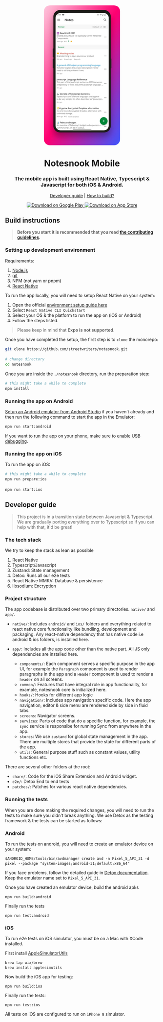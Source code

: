 <p align="center">
<img style="align:center; border-radius: 20px;" src="/resources/screenshots/mobile.jpg" alt="Notesnook mobile screenshot" width="250" />
</p>

<h1 align="center">Notesnook Mobile</h1>
<h3 align="center">The mobile app is built using React Native, Typescript & Javascript for both iOS & Android.</h3>
<p align="center">
<a href="#developer-guide">Developer guide</a> | <a href="#build-instructions">How to build?</a>
</p>

<p align="center">
    <a href="https://play.google.com/store/apps/details?id=com.streetwriters.notesnook">
    <img alt="Download on Google Play" src="https://play.google.com/intl/en_us/badges/images/badge_new.png" height=43>
    </a>
    <a href="https://apps.apple.com/us/app/notesnook-take-private-notes/id1544027013">
    <img alt="Download on App Store" src="https://user-images.githubusercontent.com/7317008/43209852-4ca39622-904b-11e8-8ce1-cdc3aee76ae9.png" height=43>
    </a>
</p>

## Build instructions

> **Before you start it is recommended that you read [the contributing guidelines](/CONTRIBUTING.md).**

### Setting up development environment

Requirements:

1. [Node.js](https://nodejs.org/en/download/)
2. [git](https://git-scm.com/downloads)
3. NPM (not yarn or pnpm)
4. [React Native](https://reactnative.dev/docs/environment-setup)

To run the app locally, you will need to setup React Native on your system:

1. Open the official [environment setup guide here](https://reactnative.dev/docs/environment-setup)
2. Select `React Native CLI Quickstart`
3. Select your OS & the platform to run the app on (iOS or Android)
4. Follow the steps listed.

> Please keep in mind that **Expo is not supported**.

Once you have completed the setup, the first step is to `clone` the monorepo:

```bash
git clone https://github.com/streetwriters/notesnook.git

# change directory
cd notesnook
```

Once you are inside the `./notesnook` directory, run the preparation step:

```bash
# this might take a while to complete
npm install
```

### Running the app on Android

[Setup an Android emulator from Android Studio](https://developer.android.com/studio/run/managing-avds) if you haven't already and then run the following command to start the app in the Emulator:

```bash
npm run start:android
```

If you want to run the app on your phone, make sure to [enable USB debugging](https://developer.android.com/studio/debug/dev-options).

### Running the app on iOS

To run the app on iOS:

```bash
# this might take a while to complete
npm run prepare:ios

npm run start:ios
```

## Developer guide

> This project is in a transition state between Javascript & Typescript. We are gradually porting everything over to Typescript so if you can help with that, it'd be great!

### The tech stack

We try to keep the stack as lean as possible

1. React Native
2. Typescript/Javascript
3. Zustand: State management
4. Detox: Runs all our e2e tests
5. React Native MMKV: Database & persistence
6. libsodium: Encryption

### Project structure

The app codebase is distributed over two primary directories. `native/` and `app/`.

- `native/`: Includes `android/` and `ios/` folders and everything related to react native core functionality like bundling, development and packaging. Any react-native dependency that has native code i.e android & ios folders, is installed here.

- `app/`: Includes all the app code other than the native part. All JS only dependencies are installed here.
  - `components/`: Each component serves a specific purpose in the app UI, for example the `Paragraph` component is used to render paragraphs in the app and a `Header` component is used to render a `header` on all screens.
  - `common/`: Features that have integral role in app functionality, for example, notesnook core is initialized here.
  - `hooks/`: Hooks for different app logic
  - `navigation/`: Includes app navigation specific code. Here the app navigation, editor & side menu are rendered side by side in fluid tabs.
  - `screens`: Navigator screens.
  - `services`: Parts of code that do a specific function, for example, the `sync` service is responsibe for running Sync from anywhere in the app.
  - `stores`: We use `zustand` for global state management in the app. There are multiple stores that provide the state for different parts of the app.
  - `utils`: General purpose stuff such as constant values, utility functions etc.

There are several other folders at the root:

- `share/`: Code for the iOS Share Extension and Android widget.
- `e2e/`: Detox End to end tests
- `patches/`: Patches for various react native dependencies.

### Running the tests

When you are done making the required changes, you will need to run the tests to make sure you didn't break anything. We use Detox as the testing framework & the tests can be started as follows:

### Android

To run the tests on android, you will need to create an emulator device on your system:

```
$ANDROID_HOME/tools/bin/avdmanager create avd -n Pixel_5_API_31 -d pixel --package "system-images;android-31;default;x86_64"
```

If you face problems, follow the detailed guide in [Detox documentation](https://wix.github.io/Detox/docs/introduction/android-dev-env). Keep the emulator name set to `Pixel_5_API_31`.

Once you have created an emulator device, build the android apks

```
npm run build:android
```

Finally run the tests

```
npm run test:android
```

### iOS

To run e2e tests on iOS simulator, you must be on a Mac with XCode installed.

First install [AppleSimulatorUtils](https://github.com/wix/AppleSimulatorUtils)

```
brew tap wix/brew
brew install applesimutils
```

Now build the iOS app for testing:

```
npm run build:ios
```

Finally run the tests:

```
npm run test:ios
```

All tests on iOS are configured to run on `iPhone 8` simulator.

